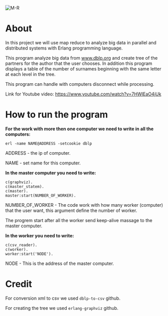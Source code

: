 ![M-R](https://user-images.githubusercontent.com/62119972/128590576-f5e8bb49-d291-4580-bd0d-bec1258d74a0.png)

# About

In this project we will use map reduce to analyze big data in parallel and distributed systems with Erlang programming language.

This program analyze big data from www.dblp.org and create tree of the partners for the author that the user chooses. In addition this program displays a table of the number of surnames beginning with the same letter at each level in the tree.

This program can handle with computers disconnect while processing. 

Link for Youtube video: https://www.youtube.com/watch?v=7HWlEaO4jUk


# How to run the program
**For the work with more then one computer we need to write in all the computers:**
```
erl -name NAME@ADDRESS -setcookie dblp
```

ADDRESS - the ip of computer.

NAME - set name for this computer.

**In the master computer you need to write:**

```
c(graphviz).
c(master_statem).
c(master).
master:start(NUMBER_OF_WORKER).
```

NUMBER_OF_WORKER - The code work with how many worker (computer) that the user want, this argument define the number of worker.

The progrem start after all the worker send keep-alive massage to the master computer. 

**In the worker you need to write:**

```
c(csv_reader). 
c(worker).
worker:start('NODE').
```

NODE - This is the address of the master computer. 

# Credit

For conversion xml to csv we used ```dblp-to-csv``` github.

For creating the tree we used ```erlang-graphviz``` github.
